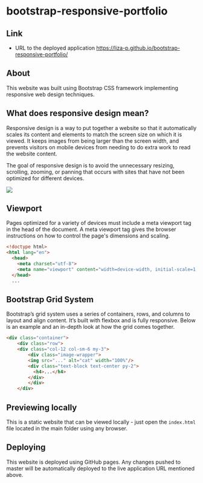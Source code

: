 # bootstrap-responsive-portfolio

## Link
- URL to the deployed application https://liza-p.github.io/bootstrap-responsive-portfolio/

## About
This website was built using Bootstrap CSS framework implementing responsive web design techniques.

## What does responsive design mean?
Responsive design is a way to put together a website so that it automatically scales its content and elements to match the screen size on which it is viewed. It keeps images from being larger than the screen width, and prevents visitors on mobile devices from needing to do extra work to read the website content.

The goal of responsive design is to avoid the unnecessary resizing, scrolling, zooming, or panning that occurs with sites that have not been optimized for different devices.

![](img/responsiveDesign.gif)

## Viewport
Pages optimized for a variety of devices must include a meta viewport tag in the head of the document. A meta viewport tag gives the browser instructions on how to control the page's dimensions and scaling.
```html
<!doctype html>
<html lang="en">
  <head>
    <meta charset="utf-8">
    <meta name="viewport" content="width=device-width, initial-scale=1, shrink-to-fit=no">
  </head>
  ...
```

## Bootstrap Grid System
Bootstrap’s grid system uses a series of containers, rows, and columns to layout and align content. It’s built with flexbox and is fully responsive. Below is an example and an in-depth look at how the grid comes together.
```html
<div class="container"> 
    <div class="row">
    <div class="col-12 col-sm-6 my-3">
        <div class="image-wrapper">
        <img src="..." alt="cat" width="100%"/>
        <div class="text-block text-center py-2">
          <h4>...</h4>
        </div>
        </div>            
    </div>
```
## Previewing locally
This is a static website that can be viewed locally - just open the `index.html` file located in the main folder using any browser.

## Deploying
This website is deployed using GitHub pages. Any changes pushed to master will be
automatically deployed to the live application URL mentioned above.